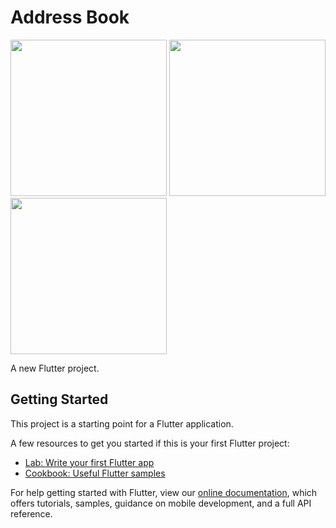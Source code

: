 # Address Book

<img src="https://github.com/daniorca/challenge/blob/master/screenshots/contacts_1.png" width="250"> <img src="https://github.com/daniorca/challenge/blob/master/screenshots/contacts_2.png" width="250"> <img src="https://github.com/daniorca/challenge/blob/master/screenshots/contacts_3.png" width="250">

A new Flutter project.

## Getting Started

This project is a starting point for a Flutter application.

A few resources to get you started if this is your first Flutter project:

- [Lab: Write your first Flutter app](https://flutter.dev/docs/get-started/codelab)
- [Cookbook: Useful Flutter samples](https://flutter.dev/docs/cookbook)

For help getting started with Flutter, view our
[online documentation](https://flutter.dev/docs), which offers tutorials,
samples, guidance on mobile development, and a full API reference.
